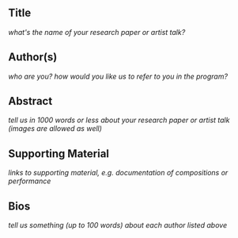 ## Title

_what's the name of your research paper or artist talk?_

## Author(s)

_who are you? how would you like us to refer to you in the program?_

## Abstract

_tell us in 1000 words or less about your research paper or artist talk (images
are allowed as well)_

## Supporting Material

_links to supporting material, e.g. documentation of compositions or performance_

## Bios

_tell us something (up to 100 words) about each author listed above_
